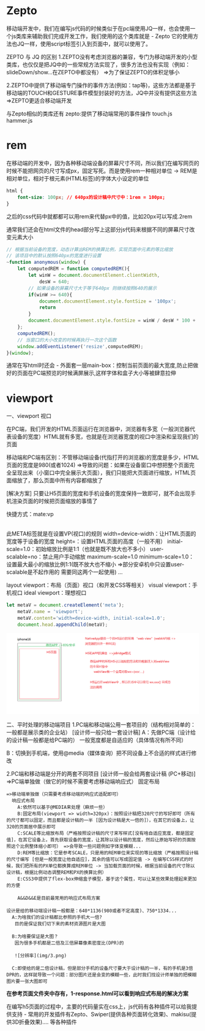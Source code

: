 # Zepto
移动端开发中，我们在编写js代码的时候类似于在pc端使用JQ一样，也会使用一个js类库来辅助我们完成开发工作，我们使用的这个类库就是 - Zepto 它的使用方法也JQ一样，使用script标签引入到页面中，就可以使用了。

ZEPTO 与 JQ 的区别
1.ZEPTO没有考虑浏览器的兼容，专门为移动端开发的小型类库，也仅仅是把JQ中的一些常规方法实现了，很多方法也没有实现（例如：slideDown/show...在ZEPTO中都没有） =>为了保证ZEPTO的体积足够小

2.ZEPTO中提供了移动端专门操作的事件方法(例如：tap等)，这些方法都是基于移动端的TOUCH和GESTURE事件模型封装好的方法，JQ中并没有提供这些方法 =>ZEPTO更适合移动端开发

与Zepto相似的类库还有
zepto:提供了移动端常用的事件操作
touch.js
hammer.js

# rem
在移动端的开发中，因为各种移动端设备的屏幕尺寸不同，所以我们在编写网页的时候不能把网页的尺寸写成px，固定写死。而是使用rem一种相对单位 -> REM是相对单位，相对于根元素(HTML标签)的字体大小设定的单位
```css
html {
    font-size: 100px; // 640px的设计稿中尺寸中：1rem = 100px;
}
```
之后的css代码中就都都可以用rem来代替px中的值，比如20px可以写成.2rem


通常我们还会在html文件的head部分写上这部分js代码来根据不同的屏幕尺寸改变元素大小
```js
// 根据当前设备的宽度，动态计算出REM的换算比例，实现页面中元素的等比缩放
// 该项目中的默认按照640px的宽度进行设置
~function anonymous(window) {
    let computedREM = function computedREM(){
        let winW = document.documentElement.clientWidth,
            desW = 640;
        // 如果设备的屏幕尺寸大于等于640px 则继续按照640的展示
        if(winW >= 640){
            document.documentElement.style.fontSize = '100px';
            return
        }
        document.documentElement.style.fontSize = winW / desW * 100 + 'px';
    };
    computedREM();
    // 当窗口的大小改变的时候再执行一次这个函数
    window.addEventListener('resize',computedREM);
}(window);
```
通常在写html时还会 - 外面套一层main-box：控制当前页面的最大宽度,防止把做好的页面在PC端预览的时候满屏展示,这样字体和盒子大小等被肆意拉伸


# viewport

一、viewport 视口

  在PC端，我们开发的HTML页面运行在浏览器中，浏览器有多宽（一般浏览器代表设备的宽度）HTML就有多宽，也就是在浏览器宽度的视口中渲染和呈现我们的页面

  移动端和PC端有区别：不管移动端设备(代指打开的浏览器)的宽度是多少，HTML页面的宽度是980(或者1024) =>导致的问题：如果在设备窗口中想把整个页面完全呈现出来（小窗口中完全展示大页面），我们只能把大页面进行缩放，HTML页面缩放了，那么页面中所有内容都缩放了

  [解决方案]
  只要让H5页面的宽度和手机设备的宽度保持一致即可，就不会出现手机渲染页面的时候把页面缩放的事情了
  
  快捷方式：mate:vp 
  
  <meta name="viewport"
    content="width=device-width, initial-scale=1.0">  
  此META标签就是在设置VP(视口)的规则
    width=device-width：让HTML页面的宽度等于设备的宽度
    height=：设置HTML页面的高度（一般不用）
    initial-scale=1.0：初始缩放比例是1:1（也就是既不放大也不多小）
    user-scalable=no：禁止用户手动缩放
    maximum-scale=1.0
    minimum-scale=1.0：设置最大最小的缩放比例1:1(既不放大也不缩小 =>部分安卓机中只设置user-scalable是不起作用的  需要同这两个一起使用)
    ...


  layout viewport：布局（页面）视口（和开发CSS等相关）
  visual viewport：手机视口
  ideal viewport：理想视口

```js
let metaV = document.createElement('meta');
    metaV.name = 'viewport';
    metaV.content='width=device-width, initial-scale=1.0';
    document.head.appendChild(metaV);
```

![](img/1.png)


二、平时处理的移动端项目
  1.PC端和移动端公用一套项目的（结构相对简单的：一般都是展示类的企业站）
   [设计师一般只给一套设计稿]
   A：先做PC端（设计给的设计稿一般都是给PC端的）
    一般宽度都是自适应的（具体情况有所不同）

   B：切换到手机端，使用@media（媒体查询）把不同设备上不合适的样式进行修改


  2.PC端和移动端是分开的两套不同项目
   [设计师一般会给两套设计稿 (PC+移动)]
    =>PC端单独做（做它的时候不需要考虑移动端响应式）
      固定布局

    =>移动端单独做（只需要考虑移动端的响应式适配即可）
      响应式布局
        A:依然可以基于@MEDIA来处理（麻烦一些）
        B:固定布局(viewport => width=320px)：按照设计稿把320尺寸的写好即可（所有的尺寸都可以固定，而且都是设计稿的一半 [因为设计稿是大一倍的]），在其它的设备上，让320的页面居中展示即可
        C:SCALE等比缩放布局（严格按照设计稿的尺寸来写样式[没有啥自适应宽度，都是固定值]，在其它设备上，首先获取设备的宽度，让其除以设计稿的宽度，然后让原始写好的页面按照这个比例整体缩小即可） =>会导致一些问题例如字体变模糊...
        D:REM等比缩放：它是参考SCALE，只是用的REM单位来实现的等比缩放（严格按照设计稿的尺寸编写 [但是一般宽度让他自适应]，其余的值可以写成固定值 -> 在编写CSS样式的时候，我们把所有的PX单位都换算成REM单位 -> 当加载页面的时候，根据当前设备的尺寸除以设计稿，根据比例动态调整REM和PX的换算比例）
        E:CSS3中提供了flex-box伸缩盒子模型，基于这个属性，可以让某些效果处理起来更加的方便

        A&&D&&E是目前最常用的响应式布局方案

    设计是给的移动端设计稿一般都是：640*1136(980或者不定高度)、750*1334...
      A:为啥我们的设计稿都比参照的手机大一倍?
       目的是保证我们切下来的素材资源图片是大图

      B:为啥要保证是大图？
       因为很多手机都是二倍及三倍屏幕像素密度比(DPR)的

       ![分辨率](img/3.png)

      C:即使给的是二倍设计稿，但是部分手机的设备尺寸要大于设计稿的一半，有的手机是3倍DPR的，这样就导致一个问题：部分图片还是会变的模糊一些，此时我们找设计师单独的把模糊图片要一张大图即可

**在参考页面文件夹中存有，1-response.html可以看到响应式布局的解决方案**

在编写h5页面的过程中，主要的代码量实在css上，js代码有各种插件可以给我提供支持 - 常用的开发插件有Zepto、Swiper(提供各种页面转化效果)、makisu(提供3D折叠效果).... 等各种插件